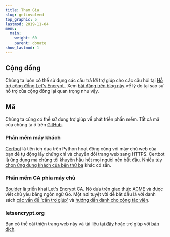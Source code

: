 ```yaml
---
title: Tham Gia
slug: getinvolved
top_graphic: 5
lastmod: 2019-11-04
menu:
  main:
    weight: 60
    parent: donate
show_lastmod: 1
---
```



## Cộng đồng

Chúng ta luôn có thể sử dụng các câu trả lời trợ giúp cho các câu hỏi tại [ Hỗ trợ cộng đồng Let's Encrypt ](https://community.letsencrypt.org/). Xem [bài đăng trên blog này](/2015/08/13/lets-encrypt-community-support.html) về lý do tại sao sự hỗ trợ của cộng đồng lại quan trọng như vậy.

## Mã

Chúng ta cũng có thể sử dụng trợ giúp về phát triển phần mềm. Tất cả mã của chúng ta ở trên [GitHub](https://github.com/letsencrypt/).

### Phần mềm máy khách

[Certbot](https://github.com/certbot/certbot) là tiện ích dựa trên Python hoạt động cùng với máy chủ web của bạn để tự động lấy chứng chỉ và chuyển đổi trang web sang HTTPS. Certbot là ứng dụng mà chúng tôi khuyên hầu hết mọi người nên bắt đầu. Nhiều [tùy chọn ứng dụng khách của bên thứ ba](/docs/client-options) khác có sẵn.

### Phần mềm CA phía máy chủ

[Boulder](https://github.com/letsencrypt/boulder) là triển khai Let's Encrypt CA. Nó dựa trên giao thức [ACME](https://tools.ietf.org/html/rfc8555) và được viết chủ yếu bằng ngôn ngữ Go. Một nơi tuyệt vời để bắt đầu là với danh sách [các vấn đề 'cần trợ giúp'](https://github.com/letsencrypt/boulder/labels/help%20wanted) và [hướng dẫn dành cho cộng tác viên](https://github.com/letsencrypt/boulder/blob/master/CONTRIBUTING.md).

### letsencrypt.org

Bạn có thể cải thiện trang web này và tài liệu [tại đây](https://github.com/letsencrypt/website) hoặc trợ giúp với [bản dịch](https://crowdin.com/project/lets-encrypt-website).
